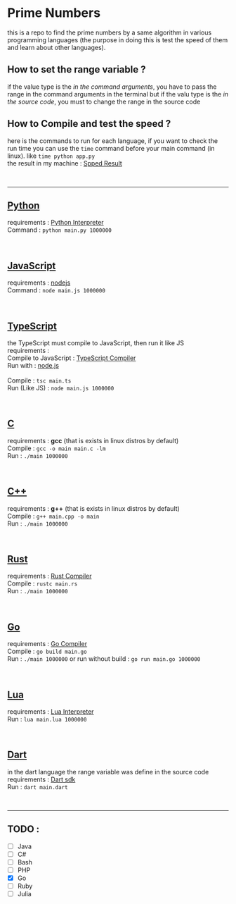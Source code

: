 # Prime Numbers

this is a repo to find the prime numbers by a same algorithm in various programming languages (the purpose in doing this is test the speed of them and learn about other languages).


<!-- ## What is the Algorithm ? -->

## How to set the range variable ?
if the value type is the _in the command arguments_, you have to pass the range in the command arguments in the terminal
but if the valu type is the _in the source code_, you must to change the range in the source code

## How to Compile and test the speed ?
here is the commands to run for each language, if you want to check the run time you can use the `time` command before your main command (in linux). like `time python app.py`  
the result in my machine : [Spped Result](SPEED.md)

<br><hr>

## [Python](https://github.com/AmirAref/PrimeNumbers/tree/master/Python)

requirements : [Python Interpreter](https://python.org)  
Command : `python main.py 1000000`

<br>

## [JavaScript](https://github.com/AmirAref/PrimeNumbers/tree/master/JS)

requirements : [nodejs](https://nodejs.org/en/)  
Command : `node main.js 1000000`

<br>

## [TypeScript](https://github.com/AmirAref/PrimeNumbers/tree/master/TS)
the TypeScript must compile to JavaScript, then run it like JS
<br>
requirements :  
Compile to JavaScript : [TypeScript Compiler](https://www.typescriptlang.org/download)  
Run with : [node.js](https://nodejs.org/en/)  
<br>
Compile : `tsc main.ts`  
Run (Like JS) : `node main.js 1000000`  

<br>

## [C](https://github.com/AmirAref/PrimeNumbers/tree/master/C)

requirements : **gcc** (that is exists in linux distros by default)  
Compile : `gcc -o main main.c -lm`  
Run : `./main 1000000`  

<br>

## [C++](https://github.com/AmirAref/PrimeNumbers/tree/master/C++)

requirements : **g++** (that is exists in linux distros by default)  
Compile : `g++ main.cpp -o main`  
Run : `./main 1000000`  

<br>

## [Rust](https://github.com/AmirAref/PrimeNumbers/tree/master/Rust)
requirements : [Rust Compiler](https://www.rust-lang.org/tools/install)  
Compile : `rustc main.rs`  
Run : `./main 1000000`  

<br>

## [Go](https://github.com/AmirAref/PrimeNumbers/tree/master/Go)
requirements : [Go Compiler](https://go.dev/)  
Compile : `go build main.go`  
Run : `./main 1000000`
or run without build : `go run main.go 1000000`  

<br>

## [Lua](https://github.com/AmirAref/PrimeNumbers/tree/master/Lua)
requirements : [Lua Interpreter](https://lua.org)  
Run : `lua main.lua 1000000`  

<br>

## [Dart](https://github.com/AmirAref/PrimeNumbers/tree/master/Dart)
in the dart language the range variable was define in the source code  
requirements : [Dart sdk](https://dart.dev)  
Run : `dart main.dart`  

<br><hr>
## TODO :
 - [ ] Java
 - [ ] C#
 - [ ] Bash
 - [ ] PHP
 - [x] Go
 - [ ] Ruby
 - [ ] Julia
